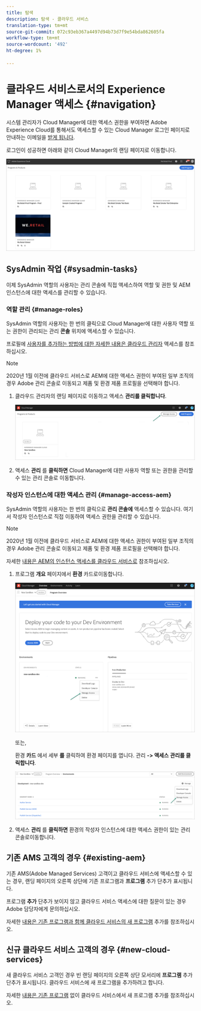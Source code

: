 ```yaml
---
title: 탐색
description: 탐색 - 클라우드 서비스
translation-type: tm+mt
source-git-commit: 072c93eb367a4497d94b73d7f9e54bda862605fa
workflow-type: tm+mt
source-wordcount: '492'
ht-degree: 1%

---
```



# 클라우드 서비스로서의 Experience Manager 액세스 {#navigation}

시스템 관리자가 Cloud Manager에 대한 액세스 권한을 부여하면 Adobe Experience Cloud를 통해서도 액세스할 수 있는 Cloud Manager 로그인 페이지로 안내하는 이메일을 [받게 됩니다](https://my.cloudmanager.adobe.com/).

로그인이 성공하면 아래와 같이 Cloud Manager의 랜딩 페이지로 이동합니다.

![](assets/first_timelogin1.png)

## SysAdmin 작업 {#sysadmin-tasks}

이제 SysAdmin 역할의 사용자는 관리 콘솔에 직접 액세스하여 역할 및 권한 및 AEM 인스턴스에 대한 액세스를 관리할 수 있습니다.

### 역할 관리 {#manage-roles}

SysAdmin 역할의 사용자는 한 번의 클릭으로 Cloud Manager에 대한 사용자 역할 또는 권한이 관리되는 관리 **콘솔** 위치에 액세스할 수 있습니다.

프로필에 [사용자를 추가하는 방법에 대한 자세한 내용은 클라우드 관리자](https://docs.adobe.com/content/help/en/experience-manager-cloud-service/security/ims-support.html#accessing-cloud-manager) 액세스를 참조하십시오.

>[!NOTE]
>2020년 1월 이전에 클라우드 서비스로 AEM에 대한 액세스 권한이 부여된 일부 조직의 경우 Adobe 관리 콘솔로 이동되고 제품 및 환경 제품 프로필을 선택해야 합니다.

1. 클라우드 관리자의 랜딩 페이지로 이동하고 액세스 **관리를 클릭합니다**.

   ![](assets/sys-admin5.png)

1. 액세스 **관리** 를 **클릭하면** Cloud Manager에 대한 사용자 역할 또는 권한을 관리할 수 있는 관리 콘솔로 이동합니다.

### 작성자 인스턴스에 대한 액세스 관리 {#manage-access-aem}

SysAdmin 역할의 사용자는 한 번의 클릭으로 **관리 콘솔에** 액세스할 수 있습니다. 여기서 작성자 인스턴스로 직접 이동하여 액세스 권한을 관리할 수 있습니다.

>[!NOTE]
>2020년 1월 이전에 클라우드 서비스로 AEM에 대한 액세스 권한이 부여된 일부 조직의 경우 Adobe 관리 콘솔로 이동되고 제품 및 환경 제품 프로필을 선택해야 합니다.

자세한 [내용은 AEM의 인스턴스 액세스를 클라우드 서비스로](https://docs.adobe.com/content/help/en/experience-manager-cloud-service/security/ims-support.html#accessing-instance-cloud-service) 참조하십시오.

1. 프로그램 **개요** 페이지에서 **환경** 카드로이동합니다.

   ![](assets/sys-admin6.png)

   또는,

   환경 **카드** 에서 세부 **를** 클릭하여 환경 페이지를 엽니다. 관리 **-> 액세스** **관리를 클릭합니다**.

   ![](assets/sys-admin4.png)

1. 액세스 **관리** 를 **클릭하면** 환경의 작성자 인스턴스에 대한 액세스 권한이 있는 관리 콘솔로이동합니다.

## 기존 AMS 고객의 경우 {#existing-aem}

기존 AMS(Adobe Managed Services) 고객이고 클라우드 서비스에 액세스할 수 있는 경우, 랜딩 페이지의 오른쪽 상단에 기존 프로그램과 **프로그램** 추가 단추가 표시됩니다.

프로그램 **추가** 단추가 보이지 않고 클라우드 서비스 액세스에 대한 질문이 있는 경우 Adobe 담당자에게 문의하십시오.

자세한 [내용은 기존 프로그램과 함께 클라우드 서비스의 새 프로그램](/help/onboarding/getting-access-to-aem-in-cloud/first-time-login.md#existing-program) 추가를 참조하십시오.

## 신규 클라우드 서비스 고객의 경우 {#new-cloud-services}

새 클라우드 서비스 고객인 경우 빈 랜딩 페이지의 오른쪽 상단 모서리에 **프로그램** 추가 단추가 표시됩니다. 클라우드 서비스에 새 프로그램을 추가하려고 합니다.

자세한 [내용은 기존 프로그램](/help/onboarding/getting-access-to-aem-in-cloud/first-time-login.md#no-program) 없이 클라우드 서비스에서 새 프로그램 추가를 참조하십시오.

